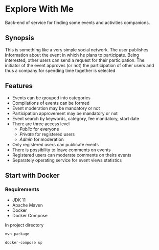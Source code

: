 # Explore With Me
Back-end of service for finding some events and activities companions.

## Synopsis
This is something like a very simple social network. The user publishes information about the event in which he plans to participate. Being interested, other users can send a request for their participation. The initiator of the event approves (or not) the participation of other users and thus a company for spending time together is selected

## Features
- Events can be grouped into categories
- Compilations of events can be formed
- Event moderation may be mandatory or not
- Participation approvement may be mandatory or not
- Event search by keywords, category, fee mandatory, start date
- There are three access level
  - *Public* for everyone
  - *Private* for registered users
  - *Admin* for moderation
- Only registered users can publicate events
- There is possibility to leave comments on events
- Registered users can moderate comments on theirs events
- Separately operating service for event views statistics

## Start with Docker
### Requirements
- JDK 11
- Apache Maven
- Docker
- Docker Compose

In project directory

```mvn package```

```docker-compose up```
